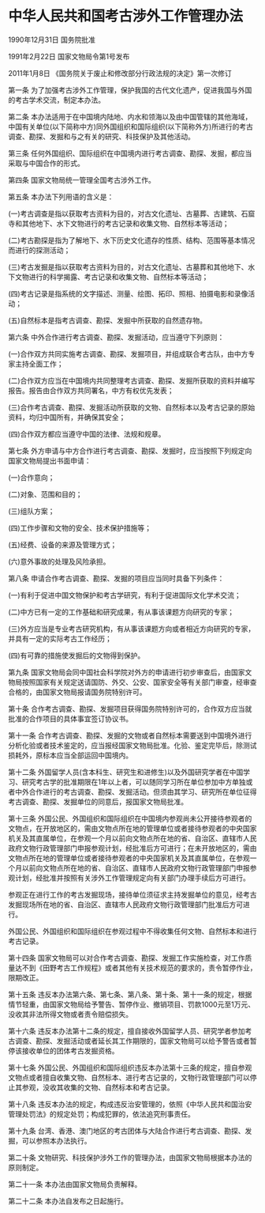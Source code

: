 # 中华人民共和国考古涉外工作管理办法

1990年12月31日 国务院批准　

1991年2月22日 国家文物局令第1号发布　

2011年1月8日 《国务院关于废止和修改部分行政法规的决定》第一次修订　

<!-- INFO END -->

第一条 为了加强考古涉外工作管理，保护我国的古代文化遗产，促进我国与外国的考古学术交流，制定本办法。

第二条 本办法适用于在中国境内陆地、内水和领海以及由中国管辖的其他海域，中国有关单位(以下简称中方)同外国组织和国际组织(以下简称外方)所进行的考古调查、勘探、发掘和与之有关的研究、科技保护及其他活动。

第三条 任何外国组织、国际组织在中国境内进行考古调查、勘探、发掘，都应当采取与中国合作的形式。

第四条 国家文物局统一管理全国考古涉外工作。

第五条 本办法下列用语的含义是：

(一)考古调查是指以获取考古资料为目的，对古文化遗址、古墓葬、古建筑、石窟寺和其他地下、水下文物进行的考古记录和收集文物、自然标本等活动；

(二)考古勘探是指为了解地下、水下历史文化遗存的性质、结构、范围等基本情况而进行的探测活动；

(三)考古发掘是指以获取考古资料为目的，对古文化遗址、古墓葬和其他地下、水下文物进行的科学揭露、考古记录和收集文物、自然标本等活动；

(四)考古记录是指系统的文字描述、测量、绘图、拓印、照相、拍摄电影和录像活动；

(五)自然标本是指考古调查、勘探、发掘中所获取的自然遗存物。

第六条 中外合作进行考古调查、勘探、发掘活动，应当遵守下列原则：

(一)合作双方共同实施考古调查、勘探、发掘项目，并组成联合考古队，由中方专家主持全面工作；

(二)合作双方应当在中国境内共同整理考古调查、勘探、发掘所获取的资料并编写报告。报告由合作双方共同署名，中方有权优先发表；

(三)合作考古调查、勘探、发掘活动所获取的文物、自然标本以及考古记录的原始资料，均归中国所有，并确保其安全；

(四)合作双方都应当遵守中国的法律、法规和规章。

第七条 外方申请与中方合作进行考古调查、勘探、发掘时，应当按照下列规定向国家文物局提出书面申请：

(一)合作意向；

(二)对象、范围和目的；

(三)组队方案；

(四)工作步骤和文物的安全、技术保护措施等；

(五)经费、设备的来源及管理方式；

(六)意外事故的处理及风险承担。

第八条 申请合作考古调查、勘探、发掘的项目应当同时具备下列条件：

(一)有利于促进中国文物保护和考古学研究，有利于促进国际文化学术交流；

(二)中方已有一定的工作基础和研究成果，有从事该课题方向研究的专家；

(三)外方应当是专业考古研究机构，有从事该课题方向或者相近方向研究的专家，并具有一定的实际考古工作经历；

(四)有可靠的措施使发掘后的文物得到保护。

第九条 国家文物局会同中国社会科学院对外方的申请进行初步审查后，由国家文物局按照国家有关规定送请国防、外交、公安、国家安全等有关部门审查，经审查合格的，由国家文物局报请国务院特别许可。

第十条 合作考古调查、勘探、发掘项目获得国务院特别许可的，合作双方应当就批准的合作项目的具体事宜签订协议书。

第十一条 合作考古调查、勘探、发掘的文物或者自然标本需要送到中国境外进行分析化验或者技术鉴定的，应当报经国家文物局批准。化验、鉴定完毕后，除测试损耗外，原标本应当全部运回中国境内。

第十二条 外国留学人员(含本科生、研究生和进修生)以及外国研究学者在中国学习、研究考古学的批准期限在1年以上者，可以随同学习所在单位参加中方单独或者中外合作进行的考古调查、勘探、发掘活动。但须由其学习、研究所在单位征得考古调查、勘探、发掘单位的同意后，报国家文物局批准。

第十三条 外国公民、外国组织和国际组织在中国境内参观尚未公开接待参观者的文物点，在开放地区的，需由文物点所在地的管理单位或者接待参观者的中央国家机关及其直属单位，在参观一个月以前向文物点所在地的省、自治区、直辖市人民政府文物行政管理部门申报参观计划，经批准后方可进行；在未开放地区的，需由文物点所在地的管理单位或者接待参观者的中央国家机关及其直属单位，在参观一个月以前向文物点所在地的省、自治区、直辖市人民政府文物行政管理部门申报参观计划，经批准并按照有关涉外工作管理规定向有关部门办理手续后方可进行。

参观正在进行工作的考古发掘现场，接待单位须征求主持发掘单位的意见，经考古发掘现场所在地的省、自治区、直辖市人民政府文物行政管理部门批准后方可进行。

外国公民、外国组织和国际组织在参观过程中不得收集任何文物、自然标本和进行考古记录。

第十四条 国家文物局可以对合作考古调查、勘探、发掘工作实施检查，对工作质量达不到《田野考古工作规程》或者其他有关技术规范的要求的，责令暂停作业，限期改正。

第十五条 违反本办法第六条、第七条、第八条、第十条、第十一条的规定，根据情节轻重，由国家文物局给予警告、暂停作业、撤销项目、罚款1000元至1万元、没收其非法所得文物或者责令赔偿损失。

第十六条 违反本办法第十二条的规定，擅自接收外国留学人员、研究学者参加考古调查、勘探、发掘活动或者延长其工作期限的，国家文物局可以给予警告或者暂停该接收单位的团体考古发掘资格。

第十七条 外国公民、外国组织和国际组织违反本办法第十三条的规定，擅自参观文物点或者擅自收集文物、自然标本、进行考古记录的，文物行政管理部门可以停止其参观，没收其收集的文物、自然标本和考古记录。

第十八条 违反本办法的规定，构成违反治安管理的，依照《中华人民共和国治安管理处罚法》的规定处罚；构成犯罪的，依法追究刑事责任。

第十九条 台湾、香港、澳门地区的考古团体与大陆合作进行考古调查、勘探、发掘，可以参照本办法执行。

第二十条 文物研究、科技保护涉外工作的管理办法，由国家文物局根据本办法的原则制定。

第二十一条 本办法由国家文物局负责解释。

第二十二条 本办法自发布之日起施行。